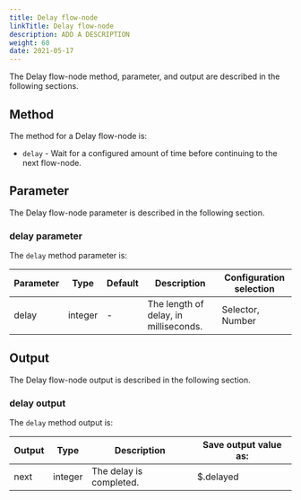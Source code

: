 ```yaml
---
title: Delay flow-node
linkTitle: Delay flow-node
description: ADD A DESCRIPTION
weight: 60
date: 2021-05-17
---
```


The Delay flow-node method, parameter, and output are described in the following sections.

## Method

The method for a Delay flow-node is:

* `delay` - Wait for a configured amount of time before continuing to the next flow-node.

## Parameter

The Delay flow-node parameter is described in the following section.

### delay parameter

The `delay` method parameter is:

| Parameter | Type | Default | Description | Configuration selection |
| --- | --- | --- | --- | --- |
| delay | integer | \- | The length of delay, in milliseconds. | Selector, Number |

## Output

The Delay flow-node output is described in the following section.

### delay output

The `delay` method output is:

| Output | Type | Description | Save output value as: |
| --- | --- | --- | --- |
| next | integer | The delay is completed. | $.delayed |
